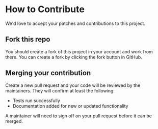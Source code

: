 # How to Contribute

We'd love to accept your patches and contributions to this project.


## Fork this repo

You should create a fork of this project in your account and work from there. You can create a fork by clicking the fork button in GitHub.

## Merging your contribution

Create a new pull request and your code will be reviewed by the maintainers. They will confirm at least the following:

- Tests run successfully
- Documentation added for new or updated functionality

A maintainer will need to sign off on your pull request before it can be merged.
